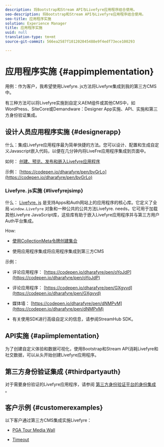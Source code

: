 ```yaml
---
description: 将Bootstrap和Stream API与Livefyre应用程序结合使用。
seo-description: 将Bootstrap和Stream API与Livefyre应用程序结合使用。
seo-title: 应用程序实施
solution: Experience Manager
title: 应用程序实施
uuid: null
translation-type: tm+mt
source-git-commit: 566ea2587f101202045488e9f4edf73ece100293

---
```


# 应用程序实施 {#appimplementation}

用例：作为客户，我希望使用Livefyre. js方法将Livefyre集成到我的第三方CMS中。

有三种方法可以将Livefyre实施到自定义AEM组件或其他CMS中，如WordPress、SiteCore或Demandware：Designer App实施、API、实施和第三方身份验证集成。

## 设计人员应用程序实施 {#designerapp}

什么：集成Livefyre应用程序最为简单快捷的方法。您可以设计、配置和生成自定义Javascript嵌入代码，以便在几分钟内将LiveFre应用程序集成到页面中。

如何： [创建、预览、发布和嵌入Livefyre应用程序](/help/using/c-about-apps/c-create-an-app.md)

示例： [https://codepen.io/dharafyre/pen/bvGrLo](https://codepen.io/dharafyre/pen/bvGrLo)

### Livefyre. js实施 {#livefyrejsimp}

什么： [Livefyre. js](/help/implementation/c-livefyre.js.md) 是支持Apps和Auth网站上的应用程序的核心库。它定义了全局 `window.Livefyre` 对象和一种公共的公共方法Livefyre. needs，它可用于加载其他Livefyre JavaScript库，这些库有助于嵌入Livefyre应用程序并与第三方用户Auth平台集成。

How:

* [使用CollectionMeta令牌创建集合](/help/implementation/t-create-a-collectionmeta-token.md)

* 使用应用程序集成将应用程序集成到第三方CMS

示例：

* 评论应用程序： [https://codepen.io/dharafyre/pen/oYoJdP](https://codepen.io/dharafyre/pen/oYoJdP)

* 评论应用程序： [https://codepen.io/dharafyre/pen/GXgvvd](https://codepen.io/dharafyre/pen/GXgvvd)

* 媒体墙： [https://codepen.io/dharafyre/pen/dNMPvM](https://codepen.io/dharafyre/pen/dNMPvM)

* 有关使用SDK进行高级自定义的信息，请参阅StreamHub SDK。

## API实施 {#apiimplementation}

为了创建自定义体验和数据可视化，使用Bootstrap和Stream API消耗Livefyre和社交数据，可以从头开始创建Livefyre应用程序。

## 第三方身份验证集成 {#thirdpartyauth}

对于需要身份验证的Livefyre应用程序，请参阅 [第三方身份验证平台的身份集成](/help/implementation/t-about-identity-integration/t-about-identity-integration.md) 。

## 客户示例 {#customerexamples}

以下客户通过第三方CMS集成实施Livefyre：

* [PGA Tour Media Wall](https://www.pgatour.com/social-hub.html)

* [Timeout](https://www.timeout.com/london/restaurants/forest-bar-kitchen#tab_panel_3)
